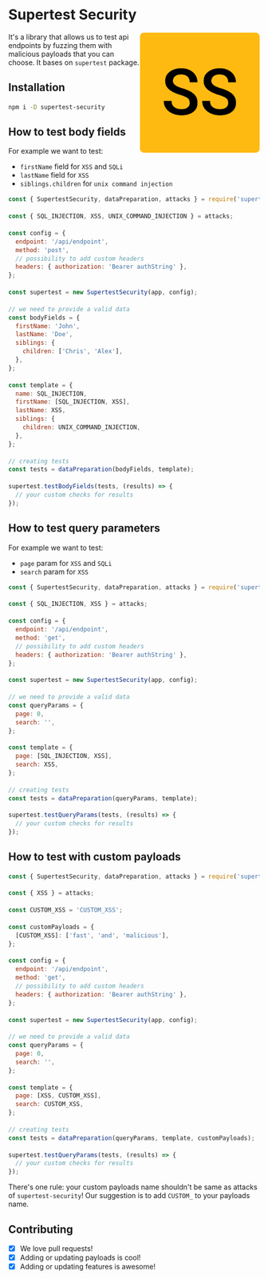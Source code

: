 # Supertest Security

<img src="./ss.png" alt="Supertest Security" align="right" width="240" height="240" />

It's a library that allows us to test api endpoints by fuzzing them with malicious payloads that you can choose. It bases on `supertest` package.

## Installation

```bash
npm i -D supertest-security
```

## How to test body fields

For example we want to test:

- `firstName` field for `XSS` and `SQLi`
- `lastName` field for `XSS`
- `siblings.children` for `unix command injection`

```js
const { SupertestSecurity, dataPreparation, attacks } = require('supertest-security');

const { SQL_INJECTION, XSS, UNIX_COMMAND_INJECTION } = attacks;

const config = {
  endpoint: '/api/endpoint',
  method: 'post',
  // possibility to add custom headers
  headers: { authorization: 'Bearer authString' },
};

const supertest = new SupertestSecurity(app, config);

// we need to provide a valid data
const bodyFields = {
  firstName: 'John',
  lastName: 'Doe',
  siblings: {
    children: ['Chris', 'Alex'],
  },
};

const template = {
  name: SQL_INJECTION,
  firstName: [SQL_INJECTION, XSS],
  lastName: XSS,
  siblings: {
    children: UNIX_COMMAND_INJECTION,
  },
};

// creating tests
const tests = dataPreparation(bodyFields, template);

supertest.testBodyFields(tests, (results) => {
  // your custom checks for results
});
```

## How to test query parameters

For example we want to test:

- `page` param for `XSS` and `SQLi`
- `search` param for `XSS`

```js
const { SupertestSecurity, dataPreparation, attacks } = require('supertest-security');

const { SQL_INJECTION, XSS } = attacks;

const config = {
  endpoint: '/api/endpoint',
  method: 'get',
  // possibility to add custom headers
  headers: { authorization: 'Bearer authString' },
};

const supertest = new SupertestSecurity(app, config);

// we need to provide a valid data
const queryParams = {
  page: 0,
  search: '',
};

const template = {
  page: [SQL_INJECTION, XSS],
  search: XSS,
};

// creating tests
const tests = dataPreparation(queryParams, template);

supertest.testQueryParams(tests, (results) => {
  // your custom checks for results
});
```

## How to test with custom payloads

```js
const { SupertestSecurity, dataPreparation, attacks } = require('supertest-security');

const { XSS } = attacks;

const CUSTOM_XSS = 'CUSTOM_XSS';

const customPayloads = {
  [CUSTOM_XSS]: ['fast', 'and', 'malicious'],
};

const config = {
  endpoint: '/api/endpoint',
  method: 'get',
  // possibility to add custom headers
  headers: { authorization: 'Bearer authString' },
};

const supertest = new SupertestSecurity(app, config);

// we need to provide a valid data
const queryParams = {
  page: 0,
  search: '',
};

const template = {
  page: [XSS, CUSTOM_XSS],
  search: CUSTOM_XSS,
};

// creating tests
const tests = dataPreparation(queryParams, template, customPayloads);

supertest.testQueryParams(tests, (results) => {
  // your custom checks for results
});
```

There's one rule: your custom payloads name shouldn't be same as attacks of `supertest-security`! Our suggestion is to add `CUSTOM_` to your payloads name.

## Contributing

- [x] We love pull requests!
- [x] Adding or updating payloads is cool!
- [x] Adding or updating features is awesome!
